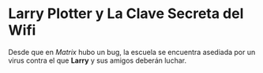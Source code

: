 # Larry Plotter y La Clave Secreta del Wifi

Desde que en *Matrix* hubo un bug, la escuela se encuentra asediada por un virus contra el que **Larry**
y sus amigos deberán luchar.
